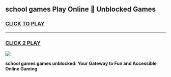 
## school games Play Online 👋 Unblocked Games
<h3>
<a href="https://news.freeplayer.one?title=school_games&ref=17GH">CLICK TO PLAY</a></h3>
<hr>

<h3>
<a href="https://news.freeplayer.one?title=school_games&ref=17GH">CLICK 2 PLAY</a>
  
</h3>

<a href="https://news.freeplayer.one?title=school_games&ref=17GH/"><img src="https://clearcache.store/games.png"></a>


**school games games unblocked: Your Gateway to Fun and Accessible Online Gaming**
